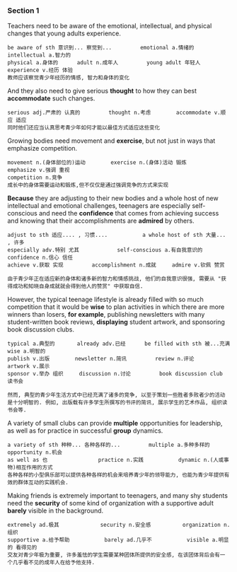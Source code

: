 ### Section 1



Teachers need to be aware of the emotional, intellectual, and physical changes that young adults experience.

```
be aware of sth 意识到... 察觉到...		  emotional a.情绪的		   intellectual a.智力的
physical a.身体的		adult n.成年人			young adult 年轻人		   experience v.经历 体验
教师应该察觉青少年经历的情感, 智力和身体的变化
```



And they also need to give serious **thought** to how they can best **accommodate** such changes. 

```
serious adj.严肃的 认真的			thought n.考虑		accommodate v.顺应 适应
同时他们还应当认真思考青少年如何才能以最佳方式适应这些变化
```



Growing bodies need movement and **exercise**, but not just in ways that emphasize competition.

```
movement n.(身体部位的)运动		exercise n.(身体)活动 锻炼		emphasize v.强调 重视
competition n.竞争
成长中的身体需要运动和锻炼,但不仅仅是通过强调竞争的方式来实现
```



**Because** they are adjusting to their new bodies and a whole host of new intellectual and emotional challenges, teenagers are especially self-conscious and need the **confidence** that comes from achieving success and knowing that their accomplishments are **admired** by others. 

```
adjust to sth 适应.... , 习惯....			a whole host of sth 大量... , 许多
especially adv.特别 尤其			self-conscious a.有自我意识的		  confidence n.信心 信任
achieve v.获取 实现			accomplishment n.成就    	admire v.钦佩 赞赏

由于青少年正在适应新的身体和诸多新的智力和情感挑战, 他们的自我意识很强, 需要从 "获得成功和知晓自身成就就会得到他人的赞赏" 中获取自信.
```



However, the typical teenage lifestyle is already filled with so much competition that it would be **wise** to plan activities in which there are more winners than losers, **for example**, publishing newsletters with many student-written book reviews, **displaying** student artwork, and sponsoring book discussion clubs. 

```
typical a.典型的		already adv.已经 		be filled with sth 被...充满		wise a.明智的
publish v.出版		newsletter n.简讯			review n.评论			artwork v.展示	
sponsor v.举办 组织		discussion n.讨论 		book discussion club 读书会

然而, 典型的青少年生活方式中已经充满了诸多的竞争, 以至于策划一些胜者多败者少的活动是十分明智的. 例如, 出版载有许多学生所撰写的书评的简讯, 展示学生的艺术作品, 组织读书会等.
```



A variety of small clubs can provide **multiple** opportunities for leadership, as well as for practice in successful **group** dynamics. 

```
a variety of sth 种种... 各种各样的...			multiple a.多种多样的		opportunity n.机会
as well as 也     			practice n.实践			dynamic n.(人或事物)相互作用的方式
各种各样的小型俱乐部可以提供各种各样的机会来培养青少年的领导能力, 也能为青少年提供有效的群体互动的实践机会.
```



Making friends is extremely important to teenagers, and many shy students need the **security** of some kind of organization with a supportive adult **barely** visible in the background.

```
extremely ad.极其				security n.安全感			organization n.组织		
supportive a.给予帮助			barely ad.几乎不			visible a.明显的 看得见的		
交友对青少年极为重要, 许多羞怯的学生需要某种团体所提供的安全感, 在该团体背后会有一个几乎看不见的成年人在给予他支持.
```























